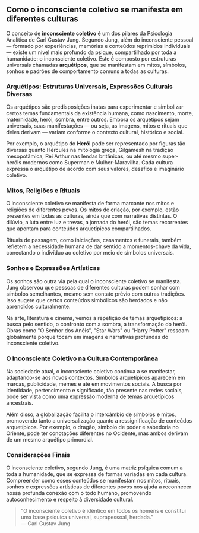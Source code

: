 
## Como o inconsciente coletivo se manifesta em diferentes culturas

O conceito de **inconsciente coletivo** é um dos pilares da Psicologia Analítica de Carl Gustav Jung. Segundo Jung, além do inconsciente pessoal — formado por experiências, memórias e conteúdos reprimidos individuais — existe um nível mais profundo da psique, compartilhado por toda a humanidade: o inconsciente coletivo. Este é composto por estruturas universais chamadas **arquétipos**, que se manifestam em mitos, símbolos, sonhos e padrões de comportamento comuns a todas as culturas.

### Arquétipos: Estruturas Universais, Expressões Culturais Diversas

Os arquétipos são predisposições inatas para experimentar e simbolizar certos temas fundamentais da existência humana, como nascimento, morte, maternidade, herói, sombra, entre outros. Embora os arquétipos sejam universais, suas manifestações — ou seja, as imagens, mitos e rituais que deles derivam — variam conforme o contexto cultural, histórico e social.

Por exemplo, o arquétipo do **Herói** pode ser representado por figuras tão diversas quanto Hércules na mitologia grega, Gilgamesh na tradição mesopotâmica, Rei Arthur nas lendas britânicas, ou até mesmo super-heróis modernos como Superman e Mulher-Maravilha. Cada cultura expressa o arquétipo de acordo com seus valores, desafios e imaginário coletivo.

### Mitos, Religiões e Rituais

O inconsciente coletivo se manifesta de forma marcante nos mitos e religiões de diferentes povos. Os mitos de criação, por exemplo, estão presentes em todas as culturas, ainda que com narrativas distintas. O dilúvio, a luta entre luz e trevas, a jornada do herói, são temas recorrentes que apontam para conteúdos arquetípicos compartilhados.

Rituais de passagem, como iniciações, casamentos e funerais, também refletem a necessidade humana de dar sentido a momentos-chave da vida, conectando o indivíduo ao coletivo por meio de símbolos universais.

### Sonhos e Expressões Artísticas

Os sonhos são outra via pela qual o inconsciente coletivo se manifesta. Jung observou que pessoas de diferentes culturas podem sonhar com símbolos semelhantes, mesmo sem contato prévio com outras tradições. Isso sugere que certos conteúdos simbólicos são herdados e não aprendidos culturalmente.

Na arte, literatura e cinema, vemos a repetição de temas arquetípicos: a busca pelo sentido, o confronto com a sombra, a transformação do herói. Obras como "O Senhor dos Anéis", "Star Wars" ou "Harry Potter" ressoam globalmente porque tocam em imagens e narrativas profundas do inconsciente coletivo.

### O Inconsciente Coletivo na Cultura Contemporânea

Na sociedade atual, o inconsciente coletivo continua a se manifestar, adaptando-se aos novos contextos. Símbolos arquetípicos aparecem em marcas, publicidade, memes e até em movimentos sociais. A busca por identidade, pertencimento e significado, tão presente nas redes sociais, pode ser vista como uma expressão moderna de temas arquetípicos ancestrais.

Além disso, a globalização facilita o intercâmbio de símbolos e mitos, promovendo tanto a universalização quanto a ressignificação de conteúdos arquetípicos. Por exemplo, o dragão, símbolo de poder e sabedoria no Oriente, pode ter conotações diferentes no Ocidente, mas ambos derivam de um mesmo arquétipo primordial.

### Considerações Finais

O inconsciente coletivo, segundo Jung, é uma matriz psíquica comum a toda a humanidade, que se expressa de formas variadas em cada cultura. Compreender como esses conteúdos se manifestam nos mitos, rituais, sonhos e expressões artísticas de diferentes povos nos ajuda a reconhecer nossa profunda conexão com o todo humano, promovendo autoconhecimento e respeito à diversidade cultural.

> “O inconsciente coletivo é idêntico em todos os homens e constitui uma base psíquica universal, suprapessoal, herdada.”  
> — Carl Gustav Jung

```